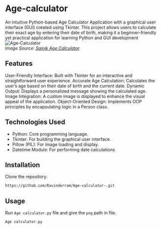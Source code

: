 # Age-calculator
An intuitive Python-based Age Calculator Application with a graphical user interface (GUI) created using Tkinter. This project allows users to calculate their exact age by entering their date of birth, making it a beginner-friendly yet practical application for learning Python and GUI development<br />
![Age-Calculator](https://github.com/user-attachments/assets/f39e618f-9be0-44aa-86b9-12f80d1783ec)<br />
*Image Source: [Sainik Age Calculator](https://spsainik.com/age-calculator/)*
## Features
User-Friendly Interface: Built with Tkinter for an interactive and straightforward user experience.
Accurate Age Calculation: Calculates the user’s age based on their date of birth and the current date.
Dynamic Output: Displays a personalized message showing the calculated age.
Image Integration: A custom image is displayed to enhance the visual appeal of the application.
Object-Oriented Design: Implements OOP principles by encapsulating logic in a Person class.

## Technologies Used
- Python: Core programming language.
- Tkinter: For building the graphical user interface.
- Pillow (PIL): For image loading and display.
- Datetime Module: For performing date calculations
## Installation
Clone the repository:
```bash
https://github.com/Ravinderram/Age-calculator-.git
```
## Usage
Run ```Age calculator.py``` file and give the ```png``` path in file.
```bash
Age calculator.py
```

